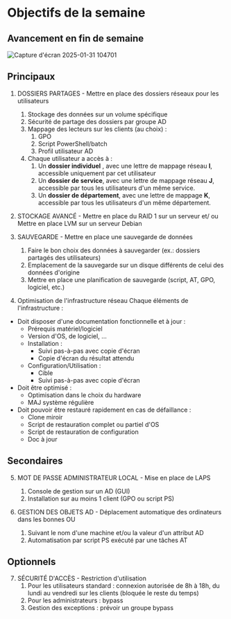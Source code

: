 # Objectifs de la semaine

## Avancement en fin de semaine

![Capture d'écran 2025-01-31 104701](https://github.com/user-attachments/assets/7b6604ed-cd9d-4779-aa14-40fd8cc9627a)

## Principaux 

1. DOSSIERS PARTAGES - Mettre en place des dossiers réseaux pour les utilisateurs
	1. Stockage des données sur un volume spécifique
	2. Sécurité de partage des dossiers par groupe AD
	3. Mappage des lecteurs sur les clients (au choix) :
		1. GPO
		2. Script PowerShell/batch
		3. Profil utilisateur AD
	4. Chaque utilisateur a accès à :
		1. Un **dossier individuel** , avec une lettre de mappage réseau **I**, accessible uniquement par cet utilisateur
		2. Un **dossier de service**, avec une lettre de mappage réseau **J**, accessible par tous les utilisateurs d'un même service.
		3. Un **dossier de département**, avec une lettre de mappage **K**, accessible par tous les utilisateurs d'un même département.

2. STOCKAGE AVANCÉ - Mettre en place du RAID 1 sur un serveur et/ ou Mettre en place LVM sur un serveur Debian

3. SAUVEGARDE - Mettre en place une sauvegarde de données
	1. Faire le bon choix des données à sauvegarder (ex.: dossiers partagés des utilisateurs)
	2. Emplacement de la sauvegarde sur un disque différents de celui des données d'origine
	3. Mettre en place une planification de sauvegarde (script, AT, GPO, logiciel, etc.)

4. Optimisation de l'infrastructure réseau
Chaque éléments de l'infrastructure :
- Doit disposer d'une documentation fonctionnelle et à jour :
	- Prérequis matériel/logiciel
	- Version d'OS, de logiciel, ...
	- Installation :
		- Suivi pas-à-pas avec copie d'écran
		- Copie d'écran du résultat attendu
	- Configuration/Utilisation :
		- Cible
		- Suivi pas-à-pas avec copie d'écran
- Doit être optimisé :
	- Optimisation dans le choix du hardware
	- MAJ système régulière
- Doit pouvoir être restauré rapidement en cas de défaillance :
	- Clone miroir
	- Script de restauration complet ou partiel d'OS
	- Script de restauration de configuration
	- Doc à jour

## Secondaires

5. MOT DE PASSE ADMINISTRATEUR LOCAL - Mise en place de LAPS
	1. Console de gestion sur un AD (GUI)
	2. Installation sur au moins 1 client (GPO ou script PS)

6. GESTION DES OBJETS AD - Déplacement automatique des ordinateurs dans les bonnes OU
	1. Suivant le nom d'une machine et/ou la valeur d'un attribut AD
	2. Automatisation par script PS exécuté par une tâches AT


## Optionnels

7. SÉCURITÉ D'ACCÈS - Restriction d'utilisation
	1. Pour les utilisateurs standard : connexion autorisée de 8h à 18h, du lundi au vendredi sur les clients (bloquée le reste du temps)
	2. Pour les administrateurs : bypass
	3. Gestion des exceptions : prévoir un groupe bypass
